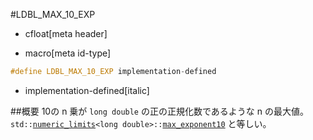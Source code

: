 #LDBL_MAX_10_EXP
* cfloat[meta header]

* macro[meta id-type]

```cpp
#define LDBL_MAX_10_EXP implementation-defined
```
* implementation-defined[italic]

##概要
10の n 乗が `long double` の正の正規化数であるような n の最大値。
`std::`[`numeric_limits`](/reference/limits/numeric_limits.md)`<long double>::`[`max_exponent10`](/reference/limits/numeric_limits/max_exponent10.md) と等しい。
